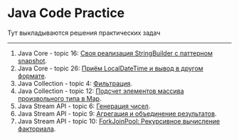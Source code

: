 # Java Code Practice
Тут выкладываются решения практических задач
___
1. Java Core - topic 16: [Своя реализация StringBuilder с паттерном snapshot](https://github.com/npichuzhkin/JavaCodePractice/tree/master/src/java/com/npichuzhkin/javacodepractice/javacore/topic16).
2. Java Core - topic 26: [Приём LocalDateTime и вывод в другом формате](https://github.com/npichuzhkin/JavaCodePractice/tree/master/src/main/java/com/npichuzhkin/javacodepractice/javacore/topic26).
3. Java Collection - topic 4: [Фильтрация](https://github.com/npichuzhkin/JavaCodePractice/tree/master/src/main/java/com/npichuzhkin/javacodepractice/javacollections/topic4).
4. Java Collection - topic 12: [Подсчет элементов массива произвольного типа в Map](https://github.com/npichuzhkin/JavaCodePractice/blob/master/src/main/java/com/npichuzhkin/javacodepractice/javacollections/topic12/CountOfElements.java).
5. Java Stream API - topic 6: [Генерация чисел](https://github.com/npichuzhkin/JavaCodePractice/blob/master/src/main/java/com/npichuzhkin/javacodepractice/javastreamapi/topic6/NumberGenerator.java).
6. Java Stream API - topic 9: [Агрегация и объединение результатов](https://github.com/npichuzhkin/JavaCodePractice/blob/master/src/main/java/com/npichuzhkin/javacodepractice/javastreamapi/topic9/ResultsAggregator.java).
7. Java Stream API - topic 10: [ForkJoinPool: Рекурсивное вычисление факториала](https://github.com/npichuzhkin/JavaCodePractice/tree/master/src/main/java/com/npichuzhkin/javacodepractice/javastreamapi/topic10).

